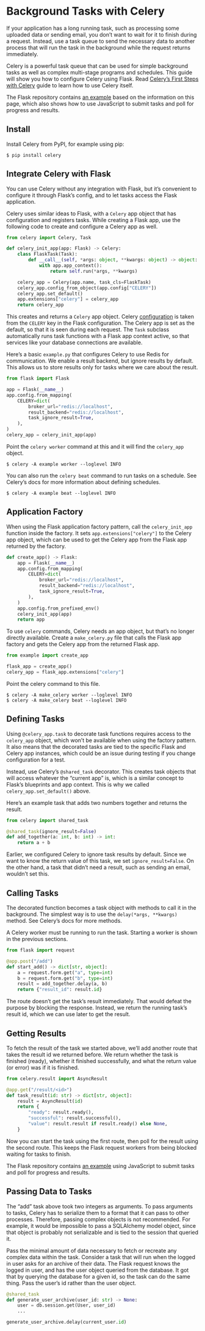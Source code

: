 # Background Tasks with Celery

If your application has a long running task, such as processing some uploaded data or sending email, you don’t want to wait for it to finish during a request. Instead, use a task queue to send the necessary data to another process that will run the task in the background while the request returns immediately.

Celery is a powerful task queue that can be used for simple background tasks as well as complex multi-stage programs and schedules. This guide will show you how to configure Celery using Flask. Read [Celery’s First Steps with Celery](https://celery.readthedocs.io/en/latest/getting-started/first-steps-with-celery.html) guide to learn how to use Celery itself.

The Flask repository contains [an example](https://github.com/pallets/flask/tree/main/examples/celery) based on the information on this page, which also shows how to use JavaScript to submit tasks and poll for progress and results.

## Install

Install Celery from PyPI, for example using pip:

```shell
$ pip install celery
```

## Integrate Celery with Flask

You can use Celery without any integration with Flask, but it’s convenient to configure it through Flask’s config, and to let tasks access the Flask application.

Celery uses similar ideas to Flask, with a `Celery` app object that has configuration and registers tasks. While creating a Flask app, use the following code to create and configure a Celery app as well.

```python
from celery import Celery, Task

def celery_init_app(app: Flask) -> Celery:
    class FlaskTask(Task):
        def __call__(self, *args: object, **kwargs: object) -> object:
            with app.app_context():
                return self.run(*args, **kwargs)

    celery_app = Celery(app.name, task_cls=FlaskTask)
    celery_app.config_from_object(app.config["CELERY"])
    celery_app.set_default()
    app.extensions["celery"] = celery_app
    return celery_app
```

This creates and returns a `Celery` app object. Celery [configuration](https://celery.readthedocs.io/en/stable/userguide/configuration.html) is taken from the `CELERY` key in the Flask configuration. The Celery app is set as the default, so that it is seen during each request. The `Task` subclass automatically runs task functions with a Flask app context active, so that services like your database connections are available.

Here’s a basic `example.py` that configures Celery to use Redis for communication. We enable a result backend, but ignore results by default. This allows us to store results only for tasks where we care about the result.

```python
from flask import Flask

app = Flask(__name__)
app.config.from_mapping(
    CELERY=dict(
        broker_url="redis://localhost",
        result_backend="redis://localhost",
        task_ignore_result=True,
    ),
)
celery_app = celery_init_app(app)
```

Point the `celery worker` command at this and it will find the `celery_app` object.

```shell
$ celery -A example worker --loglevel INFO
```

You can also run the `celery beat` command to run tasks on a schedule. See Celery’s docs for more information about defining schedules.

```shell
$ celery -A example beat --loglevel INFO
```

## Application Factory

When using the Flask application factory pattern, call the `celery_init_app` function inside the factory. It sets `app.extensions["celery"]` to the Celery app object, which can be used to get the Celery app from the Flask app returned by the factory.

```python
def create_app() -> Flask:
    app = Flask(__name__)
    app.config.from_mapping(
        CELERY=dict(
            broker_url="redis://localhost",
            result_backend="redis://localhost",
            task_ignore_result=True,
        ),
    )
    app.config.from_prefixed_env()
    celery_init_app(app)
    return app
```

To use `celery` commands, Celery needs an app object, but that’s no longer directly available. Create a `make_celery.py` file that calls the Flask app factory and gets the Celery app from the returned Flask app.

```python
from example import create_app

flask_app = create_app()
celery_app = flask_app.extensions["celery"]
```

Point the celery command to this file.

```shell
$ celery -A make_celery worker --loglevel INFO
$ celery -A make_celery beat --loglevel INFO
```

## Defining Tasks

Using `@celery_app.task` to decorate task functions requires access to the `celery_app` object, which won’t be available when using the factory pattern. It also means that the decorated tasks are tied to the specific Flask and Celery app instances, which could be an issue during testing if you change configuration for a test.

Instead, use Celery’s `@shared_task` decorator. This creates task objects that will access whatever the “current app” is, which is a similar concept to Flask’s blueprints and app context. This is why we called `celery_app.set_default()` above.

Here’s an example task that adds two numbers together and returns the result.

```python
from celery import shared_task

@shared_task(ignore_result=False)
def add_together(a: int, b: int) -> int:
    return a + b
```

Earlier, we configured Celery to ignore task results by default. Since we want to know the return value of this task, we set `ignore_result=False`. On the other hand, a task that didn’t need a result, such as sending an email, wouldn’t set this.

## Calling Tasks

The decorated function becomes a task object with methods to call it in the background. The simplest way is to use the `delay(*args, **kwargs)` method. See Celery’s docs for more methods.

A Celery worker must be running to run the task. Starting a worker is shown in the previous sections.

```python
from flask import request

@app.post("/add")
def start_add() -> dict[str, object]:
    a = request.form.get("a", type=int)
    b = request.form.get("b", type=int)
    result = add_together.delay(a, b)
    return {"result_id": result.id}
```

The route doesn’t get the task’s result immediately. That would defeat the purpose by blocking the response. Instead, we return the running task’s result id, which we can use later to get the result.

## Getting Results

To fetch the result of the task we started above, we’ll add another route that takes the result id we returned before. We return whether the task is finished (ready), whether it finished successfully, and what the return value (or error) was if it is finished.

```python
from celery.result import AsyncResult

@app.get("/result/<id>")
def task_result(id: str) -> dict[str, object]:
    result = AsyncResult(id)
    return {
        "ready": result.ready(),
        "successful": result.successful(),
        "value": result.result if result.ready() else None,
    }
```

Now you can start the task using the first route, then poll for the result using the second route. This keeps the Flask request workers from being blocked waiting for tasks to finish.

The Flask repository contains [an example](https://github.com/pallets/flask/tree/main/examples/celery) using JavaScript to submit tasks and poll for progress and results.

## Passing Data to Tasks

The “add” task above took two integers as arguments. To pass arguments to tasks, Celery has to serialize them to a format that it can pass to other processes. Therefore, passing complex objects is not recommended. For example, it would be impossible to pass a SQLAlchemy model object, since that object is probably not serializable and is tied to the session that queried it.

Pass the minimal amount of data necessary to fetch or recreate any complex data within the task. Consider a task that will run when the logged in user asks for an archive of their data. The Flask request knows the logged in user, and has the user object queried from the database. It got that by querying the database for a given id, so the task can do the same thing. Pass the user’s id rather than the user object.

```python
@shared_task
def generate_user_archive(user_id: str) -> None:
    user = db.session.get(User, user_id)
    ...

generate_user_archive.delay(current_user.id)
```
